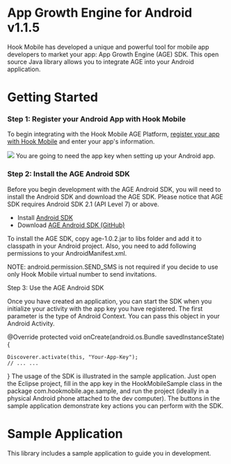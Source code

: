 # App Growth Engine for Android v1.1.5

Hook Mobile has developed a unique and powerful tool for mobile app developers to market your app: App Growth Engine (AGE) SDK. This open source Java library allows you to integrate AGE into your Android application.


# Getting Started

<h3>Step 1: Register your Android App with Hook Mobile</h3>

To begin integrating with the Hook Mobile AGE Platform, <a href ="http://hookmobile.com/login.html">register your app with Hook Mobile</a> and enter your app's information.

<img src="http://hookmobile.com/images/screenshot/create-app.png"/>
You are going to need the app key when setting up your Android app.

<h3>Step 2: Install the AGE Android SDK</h3>

Before you begin development with the AGE Android SDK, you will need to install the Android SDK and download the AGE SDK. Please notice that AGE SDK requires Android SDK 2.1 (API Level 7) or above.

* Install <a href ="http://developer.android.com/sdk/index.html">Android SDK</a>
* Download <a href ="https://github.com/hookmobile/App-Growth-Engine-Android-SDK">AGE Android SDK (GitHub)</a>

To install the AGE SDK, copy age-1.0.2.jar to libs folder and add it to classpath in your Android project. Also, you need to add following permissions to your AndroidManifest.xml.

<uses-permission android:name="android.permission.ACCESS_NETWORK_STATE" />
<uses-permission android:name="android.permission.ACCESS_WIFI_STATE" />
<uses-permission android:name="android.permission.INTERNET" />
<uses-permission android:name="android.permission.READ_CONTACTS" />
<uses-permission android:name="android.permission.READ_PHONE_STATE"/>
<uses-permission android:name="android.permission.SEND_SMS"/>
NOTE: android.permission.SEND_SMS is not required if you decide to use only Hook Mobile virtual number to send invitations.

Step 3: Use the AGE Android SDK

Once you have created an application, you can start the SDK when you initialize your activity with the app key you have registered. The first parameter is the type of Android Context. You can pass this object in your Android Activity.

@Override
protected void onCreate(android.os.Bundle savedInstanceState) {
 
    Discoverer.activate(this, "Your-App-Key");
    // ... ...
 
}
The usage of the SDK is illustrated in the sample application. Just open the Eclipse project, fill in the app key in the HookMobileSample class in the package com.hookmobile.age.sample, and run the project (ideally in a physical Android phone attached to the dev computer). The buttons in the sample application demonstrate key actions you can perform with the SDK.


# Sample Application

This library includes a sample application to guide you in development.

